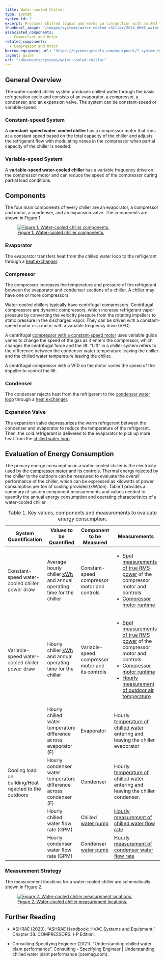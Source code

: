 ```yaml
---
title: Water-cooled Chiller
type: system
system_id: 2
excerpt: Produces chilled liquid and works in conjunction with an AHU to provide cooling. The condenser side rejects heat to the outdoor air using cooling towers.
thumbnail_image: "/images/systems/water-cooled-chiller/2024_0606_water cooled chiller system_thumbnail_RESIZED-01.jpg"
associated_components:
  - Compressor and Motor
related_components:
  - Compressor and Motor
borrow_equipment_url: "https://nycenergytools.com/equipment/?_system_type=chiller"
layout: guide
url: "/documents/systems/water-cooled-chiller"
---
```


## General Overview

The water-cooled chiller system produces chilled water through the basic refrigeration cycle and consists of an evaporator, a compressor, a condenser, and an expansion valve. The system can be constant-speed or variable-speed.

### Constant-speed System

A <strong>constant-speed water-cooled chiller</strong> has a compressor motor that runs at a constant speed based on the total capacity of the chiller and adjusts the refrigerant flow with modulating vanes in the compressor when partial capacity of the chiller is needed.

### Variable-speed System

A <strong>variable-speed water-cooled chiller</strong> has a variable frequency drive on the compressor motor and can reduce the speed of the compressor during partial load conditions. 

## Components

The four main components of every chiller are an evaporator, a compressor and motor, a condenser, and an expansion valve. The components are shown in Figure 1. 

<a href="/images/systems/water-cooled-chiller/2024_0425_WCC system_figure 1 updated.jpg">
<figure class="figure">
  <img src="/images/systems/water-cooled-chiller/2024_0425_WCC system_figure 1 updated.jpg" class="figure-img img-fluid rounded" alt="Figure 1. Water-cooled chiller components.">
  <figcaption class="figure-caption text-left">Figure 1. Water-cooled chiller components.</figcaption>
</figure>
</a>

### Evaporator

The evaporator transfers heat from the chilled water loop to the refrigerant through a [heat exchanger](/documents/components/liquid-to-liquid-heat-exchanger). 

### Compressor

The compressor increases the temperature and pressure of the refrigerant between the evaporator and condenser sections of a chiller. A chiller may have one or more compressors.

Water-cooled chillers typically have centrifugal compressors. Centrifugal compressors are dynamic compressors, which increase refrigerant vapor pressure by converting the velocity pressure from the rotating impellers to static pressure in the discharged vapor. They can be driven with a constant-speed motor or a motor with a variable frequency drive (VFD).

A centrifugal [compressor with a constant-speed motor](/documents/components/compressor-and-motor) uses variable guide vanes to change the speed of the gas as it enters the compressor, which changes the centrifugal force and the lift. "Lift" in a chiller system refers to the difference between the condenser water temperature leaving the chiller and the chilled water temperature leaving the chiller. 

A centrifugal compressor with a VFD on the motor varies the speed of the impeller to control the lift.

### Condenser

The condenser rejects heat from the refrigerant to the [condenser water loop](/documents/systems/condenser-water-loop) through a [heat exchanger](/documents/components/liquid-to-liquid-heat-exchanger).

### Expansion Valve

The expansion valve depressurizes the warm refrigerant between the condenser and evaporator to reduce the temperature of the refrigerant. Then, the cold refrigerant is delivered to the evaporator to pick up more heat from the [chilled water loop](/documents/systems/chilled-water-loop). 

## Evaluation of Energy Consumption

The primary energy consumption in a water-cooled chiller is the electricity used by the [compressor motor](/documents/components/compressor-and-motor) and its controls. Thermal energy rejected by the chiller to the outdoors can be measured to evaluate the overall performance of the chiller, which can be expressed as kilowatts of power consumption per ton of cooling provided (kW/ton). Table 1 provides a summary of system component measurements and values needed to quantify the annual energy consumption and operating characteristics of a water-cooled chiller. 

<div class="table-wrapper">
<table>
    <caption>Table 1. Key values, components and measurements to evaluate energy consumption.</caption>
    <thead>
        <tr>
            <th>
                System Quantification
            </th>
            <th>
                Values to be Quantified
            </th>
            <th>
                Component to be Measured
            </th>
            <th>
                Measurements
            </th>
        </tr>
    </thead>
    <tbody>
        <tr>
            <td>
                Constant-speed water-cooled chiller power draw
            </td>
            <td>
                Average hourly chiller <a class="glossary-link" href="/glossary#kwh"><abbr title="Kilowatt Hour">kWh</abbr></a> and annual operating time for the chiller
            </td>
            <td>
                Constant-speed compressor motor and controls
            </td>
            <td>
                <ul>
                    <li><a href="/documents/measurement-technique/electrical-spot-measurement">Spot measurements of true RMS power</a> of the compressor motor and controls</li>
                    <li><a href="/documents/measurement-technique/motor-runtime">Compressor motor runtime</a></li>
                </ul>
            </td>
        </tr>
        <tr>
            <td>
                Variable-speed water-cooled chiller power draw
            </td>
            <td>
                Hourly chiller <a class="glossary-link" href="/glossary#kwh"><abbr title="Kilowatt Hour">kWh</abbr></a> and annual operating time for the chiller
            </td>
            <td>
                Variable-speed compressor motor and its controls
            </td>
            <td>
                <ul>
                    <li><a href="/documents/measurement-technique/electrical-spot-measurement">Spot measurements of true RMS power</a> of the compressor motor and controls</li> 
                    <li><a href="/documents/measurement-technique/motor-runtime">Compressor motor runtime</a></li> 
                    <li><a href="/documents/measurement-technique/outside-air-temperature">Hourly measurement of outdoor air temperature</a></li>
            </td>
        </tr>
        <tr>
            <td rowspan="4" style="vertical-align:middle; border-bottom:none;">
                Cooling load on building/Heat rejected to the outdoors
            </td>
            <td>
                Hourly chilled water temperature difference across evaporator (F)
            </td>
            <td>
                Evaporator
            </td>
            <td>
                Hourly <a href="/documents/measurement-technique/pipe-surface-water-temperature">temperature of chilled water</a> entering and leaving the chiller evaporator
            </td>
        </tr>
        <tr>
            <td>
                Hourly condenser water temperature difference across condenser (F)
            </td>
            <td>
                Condenser
            </td>
            <td>
                Hourly <a href="/documents/measurement-technique/pipe-surface-water-temperature">temperature of chilled water</a> entering and leaving the chiller condenser.
            </td>
        </tr>
        <tr>
            <td>
                Hourly chilled water flow rate (GPM)
            </td>
            <td>
                Chilled <a href="/documents/components/constant-speed-constant-volume-pump-motor">water pump</a>
            </td>
            <td>
                <a href="/documents/measurement-technique/water-flow-rate">Hourly measurement of chilled water flow rate</a>
            </td>
        </tr>
        <tr>
            <td>
                Hourly condenser water flow rate (GPM)
            </td>
            <td>
                Condenser <a href="/documents/components/constant-speed-constant-volume-pump-motor">water pump</a>
            </td>
            <td>
                <a href="/documents/measurement-technique/water-flow-rate">Hourly measurement of condenser water flow rate</a>
            </td>
        </tr>
    </tbody>
</table> 
</div>

### Measurement Strategy

The measurement locations for a water-cooled chiller are schematically shown in Figure 2.

<a href="/images/systems/water-cooled-chiller/2024_0425_WCC system_figure 2 updated.jpg">
<figure class="figure">
  <img src="/images/systems/water-cooled-chiller/2024_0425_WCC system_figure 2 updated.jpg" class="figure-img img-fluid rounded" alt="Figure 2. Water-cooled chiller measurement locations.">
  <figcaption class="figure-caption text-left">Figure 2. Water-cooled chiller measurement locations.</figcaption>
</figure>
</a>

## Further Reading

- ASHRAE (2020). “ASHRAE Handbook: HVAC Systems and Equipment,” Chapter 38. COMPRESSORS. I-P Edition.

- Consulting Specifying Engineer (2021). “Understanding chilled water plant performance”. Consulting - Specifying Engineer | Understanding chilled water plant performance (csemag.com).